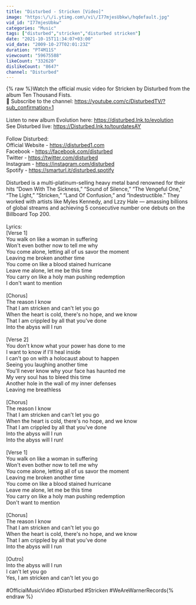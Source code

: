 ```yaml
---
title: "Disturbed - Stricken [Video]"
image: "https:\/\/i.ytimg.com\/vi\/I77mjesUbkw\/hqdefault.jpg"
vid_id: "I77mjesUbkw"
categories: "Music"
tags: ["disturbed","stricken","disturbed stricken"]
date: "2021-10-15T11:34:07+03:00"
vid_date: "2009-10-27T02:01:23Z"
duration: "PT4M11S"
viewcount: "59675588"
likeCount: "332620"
dislikeCount: "8647"
channel: "Disturbed"
---
```

{% raw %}Watch the official music video for Stricken by Disturbed from the album Ten Thousand Fists.<br />🔔 Subscribe to the channel: <a rel="nofollow" target="blank" href="https://youtube.com/c/DisturbedTV/?sub_confirmation=1">https://youtube.com/c/DisturbedTV/?sub_confirmation=1</a><br /><br />Listen to new album Evolution here: <a rel="nofollow" target="blank" href="https://disturbed.lnk.to/evolution">https://disturbed.lnk.to/evolution</a><br />See Disturbed live: <a rel="nofollow" target="blank" href="https://Disturbed.lnk.to/tourdatesAY">https://Disturbed.lnk.to/tourdatesAY</a><br /><br />Follow Disturbed:<br />Official Website - <a rel="nofollow" target="blank" href="https://disturbed1.com">https://disturbed1.com</a><br />Facebook - <a rel="nofollow" target="blank" href="https://facebook.com/disturbed">https://facebook.com/disturbed</a><br />Twitter - <a rel="nofollow" target="blank" href="https://twitter.com/disturbed">https://twitter.com/disturbed</a><br />Instagram - <a rel="nofollow" target="blank" href="https://instagram.com/disturbed">https://instagram.com/disturbed</a><br />Spotify - <a rel="nofollow" target="blank" href="https://smarturl.it/disturbed.spotify">https://smarturl.it/disturbed.spotify</a><br /><br />Disturbed is a multi-platinum-selling heavy metal band renowned for their hits “Down With The Sickness,” “Sound of Silence,” “The Vengeful One,” “The Light,” “Stricken,” “Land Of Confusion,” and “Indestructible.” They worked with artists like Myles Kennedy, and Lzzy Hale — amassing billions of global streams and achieving 5 consecutive number one debuts on the Billboard Top 200.<br /><br />Lyrics:<br />[Verse 1]<br />You walk on like a woman in suffering<br />Won't even bother now to tell me why<br />You come alone, letting all of us savor the moment<br />Leaving me broken another time<br />You come on like a blood stained hurricane<br />Leave me alone, let me be this time<br />You carry on like a holy man pushing redemption<br />I don't want to mention<br /><br />[Chorus]<br />The reason I know<br />That I am stricken and can't let you go<br />When the heart is cold, there's no hope, and we know<br />That I am crippled by all that you've done<br />Into the abyss will I run<br /><br />[Verse 2]<br />You don't know what your power has done to me<br />I want to know if I'll heal inside<br />I can't go on with a holocaust about to happen<br />Seeing you laughing another time<br />You'll never know why your face has haunted me<br />My very soul has to bleed this time<br />Another hole in the wall of my inner defenses<br />Leaving me breathless<br /><br />[Chorus]<br />The reason I know<br />That I am stricken and can't let you go<br />When the heart is cold, there's no hope, and we know<br />That I am crippled by all that you've done<br />Into the abyss will I run<br />Into the abyss will I run!<br /><br />[Verse 1]<br />You walk on like a woman in suffering<br />Won't even bother now to tell me why<br />You come alone, letting all of us savor the moment<br />Leaving me broken another time<br />You come on like a blood stained hurricane<br />Leave me alone, let me be this time<br />You carry on like a holy man pushing redemption<br />Don't want to mention<br /><br />[Chorus]<br />The reason I know<br />That I am stricken and can't let you go<br />When the heart is cold, there's no hope, and we know<br />That I am crippled by all that you've done<br />Into the abyss will I run<br /><br />[Outro]<br />Into the abyss will I run<br />I can't let you go<br />Yes, I am stricken and can't let you go<br /><br />#OfficialMusicVideo #Disturbed #Stricken #WeAreWarnerRecords{% endraw %}
